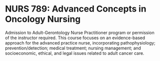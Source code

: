 # NURS 789: Advanced Concepts in Oncology Nursing

Admission to Adult-Gerontology Nurse Practitioner program or permission of the instructor required. This course focuses on an evidence-based approach for the advanced practice nurse, incorporating pathophysiology; prevention/detection; medical treatment; nursing management; and socioeconomic, ethical, and legal issues related to adult cancer care.